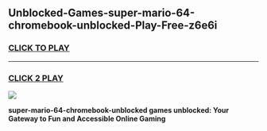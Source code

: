 
## Unblocked-Games-super-mario-64-chromebook-unblocked-Play-Free-z6e6i
<h3>
<a href="https://premium76.site?title=super-mario-64-chromebook-unblocked&ref=23A">CLICK TO PLAY</a></h3>
<hr>

<h3>
<a href="https://premium76.site?title=super-mario-64-chromebook-unblocked&ref=23A">CLICK 2 PLAY</a>
  
</h3>

<a href="https://premium76.site?title=super-mario-64-chromebook-unblocked&ref=23A"><img src="https://clearcache.store/games.png"></a>


**super-mario-64-chromebook-unblocked games unblocked: Your Gateway to Fun and Accessible Online Gaming**
